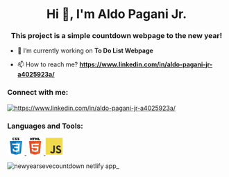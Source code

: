 <h1 align="center">Hi 👋, I'm Aldo Pagani Jr.</h1>
<h3 align="center">This project is a simple countdown webpage to the new year!</h3>

- 🔭 I’m currently working on **To Do List Webpage**

- 📫 How to reach me? **https://www.linkedin.com/in/aldo-pagani-jr-a4025923a/**

<h3 align="left">Connect with me:</h3>
<p align="left">
<a href="https://linkedin.com/in/https://www.linkedin.com/in/aldo-pagani-jr-a4025923a/" target="blank"><img align="center" src="https://raw.githubusercontent.com/rahuldkjain/github-profile-readme-generator/master/src/images/icons/Social/linked-in-alt.svg" alt="https://www.linkedin.com/in/aldo-pagani-jr-a4025923a/" height="30" width="40" /></a>
</p>

<h3 align="left">Languages and Tools:</h3>
<p align="left"> <a href="https://www.w3schools.com/css/" target="_blank" rel="noreferrer"> <img src="https://raw.githubusercontent.com/devicons/devicon/master/icons/css3/css3-original-wordmark.svg" alt="css3" width="40" height="40"/> </a> <a href="https://www.w3.org/html/" target="_blank" rel="noreferrer"> <img src="https://raw.githubusercontent.com/devicons/devicon/master/icons/html5/html5-original-wordmark.svg" alt="html5" width="40" height="40"/> </a> <a href="https://developer.mozilla.org/en-US/docs/Web/JavaScript" target="_blank" rel="noreferrer"> <img src="https://raw.githubusercontent.com/devicons/devicon/master/icons/javascript/javascript-original.svg" alt="javascript" width="40" height="40"/> </a> </p>

![newyearsevecountdown netlify app_](https://user-images.githubusercontent.com/105445990/176000329-2cdec397-0f95-4622-a095-004509b61fbd.png)

